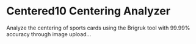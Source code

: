 # Centered10 Centering Analyzer

Analyze the centering of sports cards using the Brigruk tool with 99.99% accuracy through image upload...
